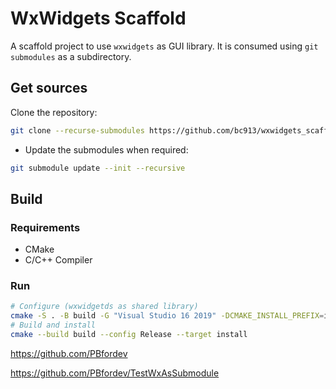 # WxWidgets Scaffold
A scaffold project to use `wxwidgets` as GUI library. It is consumed using `git submodules` as a subdirectory.

## Get sources
Clone the repository:
```bash
git clone --recurse-submodules https://github.com/bc913/wxwidgets_scaffold.git
```
- Update the submodules when required:
```bash
git submodule update --init --recursive
```
## Build
### Requirements
- CMake
- C/C++ Compiler
### Run
```bash
# Configure (wxwidgetds as shared library)
cmake -S . -B build -G "Visual Studio 16 2019" -DCMAKE_INSTALL_PREFIX=install
# Build and install
cmake --build build --config Release --target install
```





https://github.com/PBfordev

https://github.com/PBfordev/TestWxAsSubmodule

